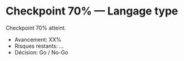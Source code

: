 # Checkpoint 70% — Langage type
Checkpoint 70% atteint.
- Avancement: XX%
- Risques restants: …
- Décision: Go / No-Go
